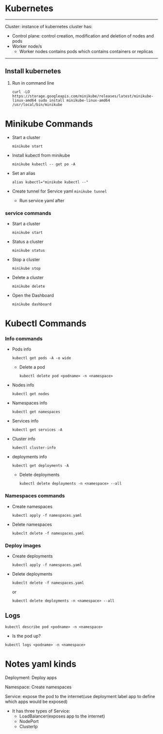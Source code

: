 # Kubernetes


---
Cluster: instance of kubernetes
cluster has:
  - Control plane: control creation, modification and deletion of nodes and pods
  - Worker node/s
    - Worker nodes contains pods which contains containers or replicas
---

## Install kubernetes

1. Run in command line
   
   `
    curl -LO https://storage.googleapis.com/minikube/releases/latest/minikube-linux-amd64
    sudo install minikube-linux-amd64 /usr/local/bin/minikube
    `

# Minikube Commands

- Start a cluster
   
   `minikube start`

- Install kubectl from minikube
   
   `minikube kubectl -- get po -A`

- Set an alias

  `alias kubectl="minikube kubectl --"`

- Create tunnel for Service yaml
  `minikube tunnel`
  - Run service yaml after 

### service commands

- Start a cluster
  
  `minikube start`

- Status a cluster
  
  `minikube status`

- Stop a cluster
  
  `minikube stop`

- Delete a cluster
  
  `minikube delete`

- Open the Dashboard
  
  `minikube dashboard`

# Kubectl Commands

### Info commands

- Pods info
  
  `kubectl get pods -A -o wide`
  - Delete a pod

    `kubectl delete pod <podname> -n <namespace>`

- Nodes info
  
  `kubectl get nodes`

- Namespaces info
  
  `kubectl get namespaces`

- Services info
  
  `kubectl get services -A`

- Cluster info
  
  `kubectl cluster-info`

- deployments info
  
  `kubectl get deployments -A`

  - Delete deployments

    `kubectl delete deployments -n <namespace> --all`

### Namespaces commands

- Create namespaces
  
  `kubectl apply -f namespaces.yaml`

- Delete namespaces
  
  `kubeclt delete -f namespaces.yaml`

### Deploy images

- Create deployments
  
  `kubectl apply -f namespaces.yaml`

- Delete deployments
  
  `kubeclt delete -f namespaces.yaml` 
  
  or

  `kubectl delete deployments -n <namespace> --all`

## Logs

  `kubectl describe pod <podname> -n <namespace>`

- Is the pod up?

`kubectl logs <podname> -n <namespace>`


# Notes yaml kinds

Deployment: Deploy apps

Namespace: Create namespaces

Service: expose the pod to the internet(use deployment label app to define which apps would be exposed)

- It has three types of Service:
  - LoadBalancer(exposes app to the internet)
  - NodePort
  - ClusterIp 
